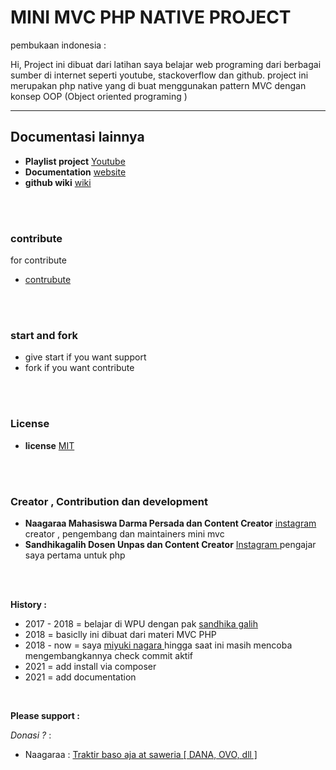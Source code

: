 <!-- title -->

# MINI MVC PHP NATIVE PROJECT

<!-- Description -->
<p>pembukaan indonesia : </p>
<p>Hi, Project ini dibuat dari latihan saya belajar web programing dari berbagai sumber di internet seperti youtube, stackoverflow dan github. project ini merupakan php native yang di buat menggunakan pattern MVC dengan konsep OOP (Object oriented programing )</p>

---

<!-- table of content YT -->
## Documentasi lainnya
* **Playlist project** [ Youtube ](https://www.youtube.com/playlist?list=PLK5_CL-hAKCf-H7snj3RlLVjrkJ7yql6o)
* **Documentation** [ website ](http://docs.minimvcphp.nagara.my.id/)
* **github wiki** [ wiki ](https://github.com/naagaraa/mini-mvc-php-native/wiki)

<br><br>

### contribute
for contribute
* [ contrubute ](https://github.com/naagaraa/mini-mvc-php-native/blob/master/README.md)

<br><br>

### start and fork
- give start if you want support
- fork if you want contribute 

<br><br>

### License
* **license** [ MIT ](https://github.com/naagaraa/mini-mvc-php-native/blob/master/LICENSE.MD)

<br><br>

### Creator , Contribution dan development

* **Naagaraa Mahasiswa Darma Persada dan Content Creator**  [ instagram ](https://www.instagram.com/naagaraa/) creator ,  pengembang dan maintainers mini mvc
* **Sandhikagalih Dosen Unpas dan Content Creator** [ Instagram ](https://www.instagram.com/sandhikagalih/) pengajar saya pertama untuk php

<br><br>


**History :**
* 2017 - 2018 = belajar di WPU dengan pak [ sandhika galih ](https://github.com/sandhikagalih) 
* 2018 = basiclly ini dibuat dari materi MVC PHP
* 2018 - now = saya  [ miyuki nagara ](https://github.com/naagaraa)  hingga saat ini masih mencoba mengembangkannya check commit aktif
* 2021 = add install via composer
* 2021 = add documentation

<br>

<!-- Links -->
**Please support :**

 *Donasi ?* : 
* Naagaraa : [ Traktir baso aja at saweria [ DANA, OVO, dll ] ](https://saweria.co/naagaraa)
